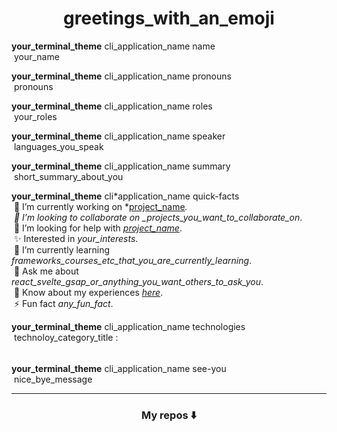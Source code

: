 <h1 align="center">greetings_with_an_emoji</h1>

**your_terminal_theme** cli_application_name name \
&nbsp;your_name

**your_terminal_theme** cli_application_name pronouns \
&nbsp;pronouns

**your_terminal_theme** cli_application_name roles \
&nbsp;your_roles

**your_terminal_theme** cli_application_name speaker \
&nbsp;languages_you_speak

**your_terminal_theme** cli_application_name summary \
&nbsp;short_summary_about_you

**your_terminal_theme** cli*application_name quick-facts \
&nbsp;🔭 I’m currently working on *[project_name](#project_link)_. \
&nbsp;👯 I’m looking to collaborate on \_projects_you_want_to_collaborate_on_. \
&nbsp;🤝 I’m looking for help with _[project_name](#project_link)_. \
&nbsp;✨ Interested in _your_interests_. \
&nbsp;🌱 I’m currently learning _frameworks_courses_etc_that_you_are_currently_learning_. \
&nbsp;💬 Ask me about _react_svelte_gsap_or_anything_you_want_others_to_ask_you_. \
&nbsp;📄 Know about my experiences _[here](#your_resume_link)_. \
&nbsp;⚡ Fun fact _any_fun_fact_.

**your_terminal_theme** cli_application_name technologies \
&nbsp;technoloy_category_title : \
&nbsp;<a rel="nofollow" href="#" target="_blank" title="technoloy_name"><img loading="lazy" height="16" src="https://cdn.simpleicons.org/technoloy_name/technoloy_brand_color_in_hex_code"></a>

**your_terminal_theme** cli_application_name see-you \
&nbsp;nice_bye_message

---

<!-- Add github addons and plugin here -->

<h3 align="center">My repos ⬇️</h3>

<!-- Here is a curated list of some awesome GitHub Profile READMEs, addons and tutorials : https://github.com/abhisheknaiidu/awesome-github-profile-readme -->
